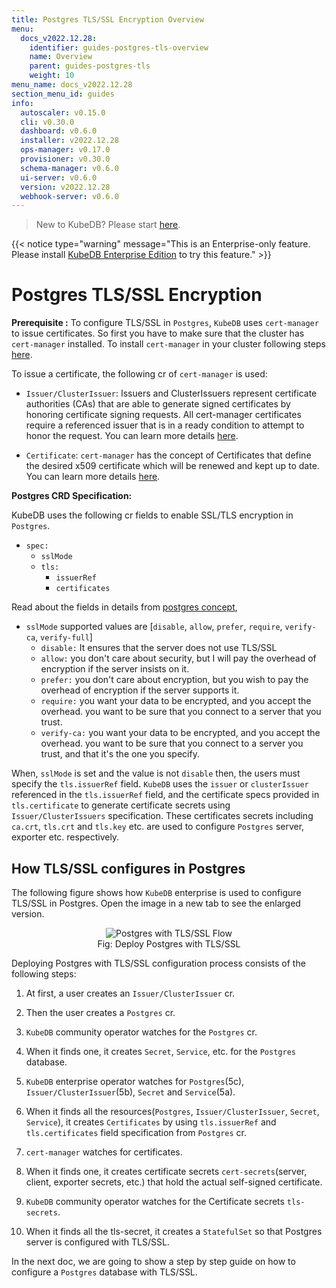 ```yaml
---
title: Postgres TLS/SSL Encryption Overview
menu:
  docs_v2022.12.28:
    identifier: guides-postgres-tls-overview
    name: Overview
    parent: guides-postgres-tls
    weight: 10
menu_name: docs_v2022.12.28
section_menu_id: guides
info:
  autoscaler: v0.15.0
  cli: v0.30.0
  dashboard: v0.6.0
  installer: v2022.12.28
  ops-manager: v0.17.0
  provisioner: v0.30.0
  schema-manager: v0.6.0
  ui-server: v0.6.0
  version: v2022.12.28
  webhook-server: v0.6.0
---
```


> New to KubeDB? Please start [here](/docs/v2022.12.28/README).

{{< notice type="warning" message="This is an Enterprise-only feature. Please install [KubeDB Enterprise Edition](/docs/v2022.12.28/setup/install/enterprise) to try this feature." >}}

# Postgres TLS/SSL Encryption

**Prerequisite :** To configure TLS/SSL in `Postgres`, `KubeDB` uses `cert-manager` to issue certificates. So first you have to make sure that the cluster has `cert-manager` installed. To install `cert-manager` in your cluster following steps [here](https://cert-manager.io/docs/installation/kubernetes/).

To issue a certificate, the following cr of `cert-manager` is used:

- `Issuer/ClusterIssuer`: Issuers and ClusterIssuers represent certificate authorities (CAs) that are able to generate signed certificates by honoring certificate signing requests. All cert-manager certificates require a referenced issuer that is in a ready condition to attempt to honor the request. You can learn more details [here](https://cert-manager.io/docs/concepts/issuer/).

- `Certificate`: `cert-manager` has the concept of Certificates that define the desired x509 certificate which will be renewed and kept up to date. You can learn more details [here](https://cert-manager.io/docs/concepts/certificate/).

**Postgres CRD Specification:**

KubeDB uses the following cr fields to enable SSL/TLS encryption in `Postgres`.

- `spec:`
  - `sslMode`
  - `tls:`
    - `issuerRef`
    - `certificates`

Read about the fields in details from [postgres concept](/docs/v2022.12.28/guides/postgres/concepts/postgres#),

- `sslMode` supported values are [`disable`, `allow`, `prefer`, `require`, `verify-ca`, `verify-full`]
  - `disable:`  It ensures that the server does not use TLS/SSL
  - `allow:` you don't care about security, but I will pay the overhead of encryption if the server insists on it.
  - `prefer:` you don't care about encryption, but you wish to pay the overhead of encryption if the server supports it.
  - `require:`  you want your data to be encrypted, and you accept the overhead. you want to be sure that you connect to a server that you trust.
  - `verify-ca:` you want your data to be encrypted, and you accept the overhead. you want to be sure that you connect to a server you trust, and that it's the one you specify.
   
When, `sslMode` is set and the value is not `disable` then, the users must specify the `tls.issuerRef` field. `KubeDB` uses the `issuer` or `clusterIssuer` referenced in the `tls.issuerRef` field, and the certificate specs provided in `tls.certificate` to generate certificate secrets using `Issuer/ClusterIssuers` specification. These certificates secrets including `ca.crt`, `tls.crt` and `tls.key` etc. are used to configure `Postgres` server, exporter etc. respectively.

## How TLS/SSL configures in Postgres

The following figure shows how `KubeDB` enterprise is used to configure TLS/SSL in Postgres. Open the image in a new tab to see the enlarged version.

<figure align="center">
  <img alt="Postgres with TLS/SSL Flow" src="/docs/v2022.12.28/guides/postgres/tls/overview/images/pg-tls-ssl.png">
<figcaption align="center">Fig: Deploy Postgres with TLS/SSL</figcaption>
</figure>

Deploying Postgres with TLS/SSL configuration process consists of the following steps:

1. At first, a user creates an `Issuer/ClusterIssuer` cr.

2. Then the user creates a `Postgres` cr.

3. `KubeDB` community operator watches for the `Postgres` cr.

4. When it finds one, it creates `Secret`, `Service`, etc. for the `Postgres` database.

5. `KubeDB` enterprise operator watches for `Postgres`(5c), `Issuer/ClusterIssuer`(5b), `Secret` and `Service`(5a).

6. When it finds all the resources(`Postgres`, `Issuer/ClusterIssuer`, `Secret`, `Service`), it creates `Certificates` by using `tls.issuerRef` and `tls.certificates` field specification from `Postgres` cr.

7. `cert-manager` watches for certificates.

8. When it finds one, it creates certificate secrets `cert-secrets`(server, client, exporter secrets, etc.) that hold the actual self-signed certificate.

9. `KubeDB` community operator watches for the Certificate secrets `tls-secrets`.

10. When it finds all the tls-secret, it creates a `StatefulSet` so that Postgres server is configured with TLS/SSL.

In the next doc, we are going to show a step by step guide on how to configure a `Postgres` database with TLS/SSL.